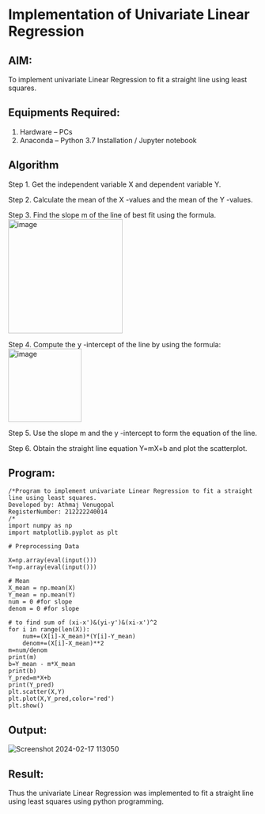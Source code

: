 # Implementation of Univariate Linear Regression
## AIM:
To implement univariate Linear Regression to fit a straight line using least squares.

## Equipments Required:
1. Hardware – PCs
2. Anaconda – Python 3.7 Installation / Jupyter notebook

## Algorithm
Step 1. Get the independent variable X and dependent variable Y.

Step 2. Calculate the mean of the X -values and the mean of the Y -values.

Step 3. Find the slope m of the line of best fit using the formula. 
<img width="231" alt="image" src="https://user-images.githubusercontent.com/93026020/192078527-b3b5ee3e-992f-46c4-865b-3b7ce4ac54ad.png">

Step 4. Compute the y -intercept of the line by using the formula:
<img width="148" alt="image" src="https://user-images.githubusercontent.com/93026020/192078545-79d70b90-7e9d-4b85-9f8b-9d7548a4c5a4.png">

Step 5. Use the slope m and the y -intercept to form the equation of the line.

Step 6. Obtain the straight line equation Y=mX+b and plot the scatterplot.

## Program:
```
/*Program to implement univariate Linear Regression to fit a straight line using least squares.
Developed by: Athmaj Venugopal
RegisterNumber: 212222240014
/*
import numpy as np
import matplotlib.pyplot as plt

# Preprocessing Data

X=np.array(eval(input()))
Y=np.array(eval(input()))

# Mean
X_mean = np.mean(X)
Y_mean = np.mean(Y)
num = 0 #for slope
denom = 0 #for slope

# to find sum of (xi-x')&(yi-y')&(xi-x')^2
for i in range(len(X)):
    num+=(X[i]-X_mean)*(Y[i]-Y_mean)
    denom+=(X[i]-X_mean)**2
m=num/denom
print(m)
b=Y_mean - m*X_mean
print(b)
Y_pred=m*X+b
print(Y_pred)
plt.scatter(X,Y)
plt.plot(X,Y_pred,color='red') 
plt.show() 
```
## Output:
![Screenshot 2024-02-17 113050](https://github.com/ATHMAJ03/Find-the-best-fit-line-using-Least-Squares-Method/assets/118753139/249f26f7-915c-4df3-8e5a-5031325ffa5a)

## Result:
Thus the univariate Linear Regression was implemented to fit a straight line using least squares using python programming.
